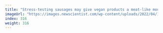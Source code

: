 ```yaml
---
title: "Stress-testing sausages may give vegan products a meat-like mouthfeel"
imageUrl: "https://images.newscientist.com/wp-content/uploads/2022/04/12132615/SEI_98340764.jpg?width=600"
index: 316
weight: 316
---
```

